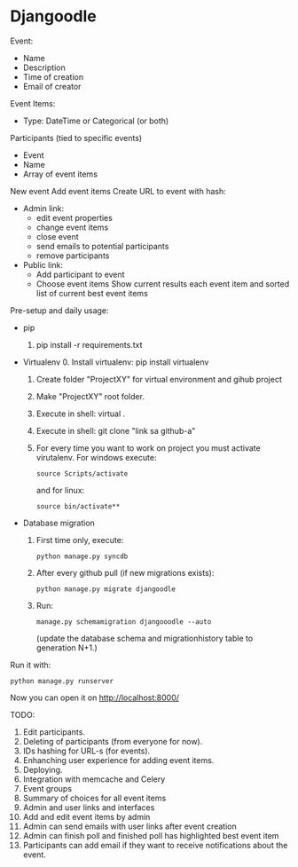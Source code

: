Djangoodle
==========

Event:
* Name
* Description
* Time of creation
* Email of creator

Event Items:
* Type: DateTime or Categorical (or both)

Participants (tied to specific events)
* Event
* Name
* Array of event items

New event
Add event items
Create URL to event with hash:
* Admin link:
    * edit event properties
    * change event items
    * close event
    * send emails to potential participants
    * remove participants
* Public link:
    * Add participant to event
    * Choose event items
Show current results each event item and sorted list of current best event items


Pre-setup and daily usage:

* pip
    1. pip install -r requirements.txt


* Virtualenv
	0. Install virtualenv: pip install virtualenv
	1. Create folder "ProjectXY" for virtual environment and gihub project
	2. Make "ProjectXY" root folder.
	3. Execute in shell: virtual . 
	4. Execute in shell: git clone "link sa github-a"
    5. For every time you want to work on project you must activate virutalenv. For windows execute: 
        
        ```
        source Scripts/activate 
        ```

        and for linux: 

        ```
        source bin/activate** 
        ```

* Database migration
	1. First time only, execute: 

        ```
        python manage.py syncdb
        ```

	2. After every github pull (if new migrations exists): 

        ```
        python manage.py migrate djangoodle
        ```

    3. Run: 

        ```
        manage.py schemamigration djangooodle --auto
        ```

        (update the database schema and migrationhistory table to generation N+1.)


Run it with:
    
    python manage.py runserver

Now you can open it on [http://localhost:8000/](http://localhost:8000/)

TODO:
1. Edit participants.
2. Deleting of participants (from everyone for now).
3. IDs hashing for URL-s (for events).
4. Enhanching user experience for adding event items.
5. Deploying.
6. Integration with memcache and Celery
7. Event groups
8. Summary of choices for all event items
9. Admin and user links and interfaces
10. Add and edit event items by admin
11. Admin can send emails with user links after event creation
12. Admin can finish poll and finished poll has highlighted best event item
13. Participants can add email if they want to receive notifications about the event.
